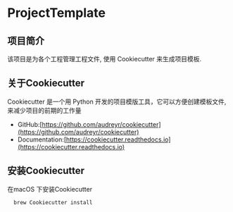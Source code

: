# ProjectTemplate
## 项目简介
该项目是为各个工程管理工程文件, 使用 Cookiecutter 来生成项目模板.

## 关于Cookiecutter
Cookiecutter 是一个用 Python 开发的项目模版工具，它可以方便创建模板文件,来减少项目的前期的工作量
* GitHub:[https://github.com/audreyr/cookiecutter](https://github.com/audreyr/cookiecutter)
* Documentation:[https://cookiecutter.readthedocs.io](https://cookiecutter.readthedocs.io)

## 安装Cookiecutter

在macOS 下安装Cookiecutter

```
  brew Cookiecutter install
```


